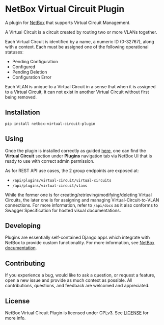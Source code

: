 # NetBox Virtual Circuit Plugin

A plugin for [NetBox](https://github.com/netbox-community/netbox) that supports
Virtual Circuit Management.

A Virtual Circuit is a circuit created by routing two or more VLANs together.

Each Virtual Circuit is identified by a name, a numeric ID (0-32767), along with
a context. Each must be assigned one of the following operational statuses:
- Pending Configuration
- Configured
- Pending Deletion
- Configuration Error

Each VLAN is unique to a Virtual Circuit in a sense that when it is assigned to a
Virtual Circuit, it can not exist in another Virtual Circuit without first being 
removed.

## Installation

```
pip install netbox-virtual-circuit-plugin
```

## Using

Once the plugin is installed correctly as guided
[here](https://netbox.readthedocs.io/en/stable/plugins/), one can find the
**Virtual Circuit** section under **Plugins** navigation tab via NetBox UI
that is ready to use with correct admin permission.

As for REST API use cases, the 2 group endpoints are exposed at:
- `/api/plugins/virtual-circuit/virtual-circuits`
- `/api/plugins/virtual-circuit/vlans`

While the former one is for creating/retrieving/modifying/deleting Virtual
Circuits, the later one is for assigning and managing Virtual-Circuit-to-VLAN
connections. For more information, refer to `/api/docs` as it also conforms
to Swagger Specification for hosted visual documentations.

## Developing

Plugins are essentially self-contained Django apps which integrate with NetBox
to provide custom functionality. For more information, see [NetBox
documentation](https://netbox.readthedocs.io/en/stable/plugins/development/).

## Contributing

If you experience a bug, would like to ask a question, or request a feature,
open a new issue and provide as much context as possible. All contributions,
questions, and feedback are welcomed and appreciated.

## License

NetBox Virtual Circuit Plugin is licensed under GPLv3. See [LICENSE](LICENSE)
for more info.
